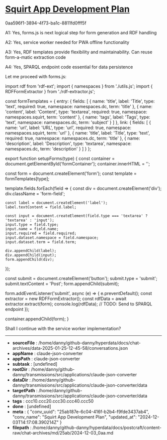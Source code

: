 # [Squirt App Development Plan](https://claude.ai/chat/25ab187e-6c04-416f-b2b4-f9fde3437ab4)

0aa596f1-3894-4f73-ba1c-8811fd0fff5f

 A1: Yes, forms.js is next logical step for form generation and RDF handling

A2: Yes, service worker needed for PWA offline functionality 

A3: Yes, RDF templates provide flexibility and maintainability. Can reuse form-a-matic extraction code

A4: Yes, SPARQL endpoint code essential for data persistence

Let me proceed with forms.js:

<antArtifact identifier="forms-js" type="application/vnd.ant.code" language="javascript" title="src/js/forms.js">
import rdf from 'rdf-ext';
import { namespaces } from './utils.js';
import { RDFFormExtractor } from './rdf-extractor.js';

const formTemplates = {
  entry: {
    fields: [
      {
        name: 'title',
        label: 'Title',
        type: 'text',
        required: true,
        namespace: namespaces.dc,
        term: 'title'
      },
      {
        name: 'content',
        label: 'Content',
        type: 'textarea',
        required: true,
        namespace: namespaces.squirt,
        term: 'content'
      },
      {
        name: 'tags',
        label: 'Tags',
        type: 'text',
        namespace: namespaces.dc,
        term: 'subject'
      }
    ]
  },
  link: {
    fields: [
      {
        name: 'url',
        label: 'URL',
        type: 'url',
        required: true,
        namespace: namespaces.squirt,
        term: 'url'
      },
      {
        name: 'title',
        label: 'Title',
        type: 'text',
        required: true,
        namespace: namespaces.dc,
        term: 'title'
      },
      {
        name: 'description',
        label: 'Description',
        type: 'textarea',
        namespace: namespaces.dc,
        term: 'description'
      }
    ]
  }
};

export function setupForms(type) {
  const container = document.getElementById('formContainer');
  container.innerHTML = '';
  
  const form = document.createElement('form');
  const template = formTemplates[type];
  
  template.fields.forEach(field => {
    const div = document.createElement('div');
    div.className = 'form-field';
    
    const label = document.createElement('label');
    label.textContent = field.label;
    
    const input = document.createElement(field.type === 'textarea' ? 'textarea' : 'input');
    input.type = field.type;
    input.name = field.name;
    input.required = field.required;
    input.dataset.namespace = field.namespace;
    input.dataset.term = field.term;
    
    div.appendChild(label);
    div.appendChild(input);
    form.appendChild(div);
  });
  
  const submit = document.createElement('button');
  submit.type = 'submit';
  submit.textContent = 'Post';
  form.appendChild(submit);
  
  form.addEventListener('submit', async (e) => {
    e.preventDefault();
    const extractor = new RDFFormExtractor();
    const rdfData = await extractor.extract(form);
    console.log(rdfData);
    // TODO: Send to SPARQL endpoint
  });
  
  container.appendChild(form);
}
</antArtifact>

Shall I continue with the service worker implementation?

---

* **sourceFile** : /home/danny/github-danny/hyperdata/docs/chat-archives/data-2025-01-25-12-45-58/conversations.json
* **appName** : claude-json-converter
* **appPath** : claude-json-converter
* **subtask** : [undefined]
* **rootDir** : /home/danny/github-danny/transmissions/src/applications/claude-json-converter
* **dataDir** : /home/danny/github-danny/transmissions/src/applications/claude-json-converter/data
* **targetPath** : /home/danny/github-danny/transmissions/src/applications/claude-json-converter/data
* **tags** : ccc10.ccc20.ccc30.ccc40.ccc50
* **done** : [undefined]
* **meta** : {
  "conv_uuid": "25ab187e-6c04-416f-b2b4-f9fde3437ab4",
  "conv_name": "Squirt App Development Plan",
  "updated_at": "2024-12-03T14:17:08.390214Z"
}
* **filepath** : /home/danny/github-danny/hyperdata/docs/postcraft/content-raw/chat-archives/md/25ab/2024-12-03_0aa.md